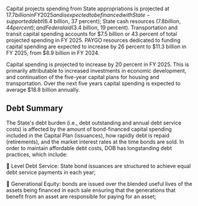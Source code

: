 Capital projects spending from State appropriations is projected at $17.7 billion in FY 2025 and is expected to be financed with State-supported debt ($6.4 billion, 37 percent); State cash resources ($7.8 billion, 44 percent); and Federal aid ($3.4 billion, 19 percent). Transportation and transit capital spending accounts for $7.5 billion or 43 percent of total projected spending in FY 2025. PAYGO resources dedicated to funding capital spending are expected to increase by 26 percent to $11.3 billion in FY 2025, from $8.9 billion in FY 2024.

Capital spending is projected to increase by 20 percent in FY 2025. This is primarily attributable to increased investments in economic development, and continuation of the five-year capital plans for housing and transportation. Over the next five years capital spending is expected to average $18.8 billion annually.

## **$^{ }$Debt Summary**

The State's debt burden (i.e., debt outstanding and annual debt service costs) is affected by the amount of bond-financed capital spending included in the Capital Plan (issuances), how rapidly debt is repaid (retirements), and the market interest rates at the time bonds are sold. In order to maintain affordable debt costs, DOB has longstanding debt practices, which include:

 Level Debt Service: State bond issuances are structured to achieve equal debt service payments in each year;

 Generational Equity: bonds are issued over the blended useful lives of the assets being financed in each sale ensuring that the generations that benefit from an asset are responsible for paying for an asset;